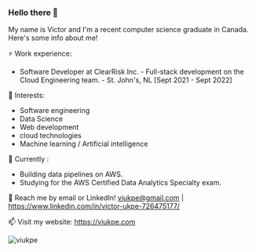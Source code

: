 ### Hello there 👋

My name is Victor and I'm a recent computer science graduate in Canada. Here's some info about me!

⚡ Work experience: 
- Software Developer at ClearRisk Inc. - Full-stack development on the Cloud Engineering team. - St. John's, NL [Sept 2021 - Sept 2022]


🌱 Interests: 
- Software engineering
- Data Science
- Web development
- cloud technologies
- Machine learning / Artificial intelligence

🔭 Currently : 
- Building data pipelines on AWS.
- Studying for the AWS Certified Data Analytics Specialty exam.


💬 Reach me by email or LinkedIn! viukpe@gmail.com | https://www.linkedin.com/in/victor-ukpe-726475177/

📫 Visit my website: https://viukpe.com

<p><img align="left" src="https://github-readme-stats.vercel.app/api/top-langs?username=viukpe&show_icons=true&locale=en&layout=compact" alt="viukpe" /></p>



